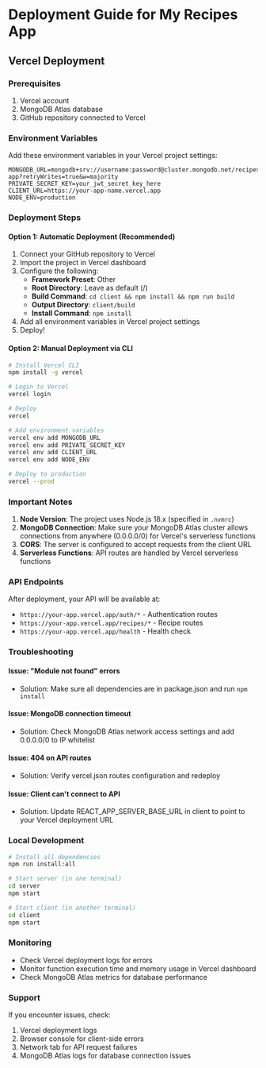 # Deployment Guide for My Recipes App

## Vercel Deployment

### Prerequisites
1. Vercel account
2. MongoDB Atlas database
3. GitHub repository connected to Vercel

### Environment Variables

Add these environment variables in your Vercel project settings:

```
MONGODB_URL=mongodb+srv://username:password@cluster.mongodb.net/recipes-app?retryWrites=true&w=majority
PRIVATE_SECRET_KEY=your_jwt_secret_key_here
CLIENT_URL=https://your-app-name.vercel.app
NODE_ENV=production
```

### Deployment Steps

#### Option 1: Automatic Deployment (Recommended)

1. Connect your GitHub repository to Vercel
2. Import the project in Vercel dashboard
3. Configure the following:
   - **Framework Preset**: Other
   - **Root Directory**: Leave as default (/)
   - **Build Command**: `cd client && npm install && npm run build`
   - **Output Directory**: `client/build`
   - **Install Command**: `npm install`
4. Add all environment variables in Vercel project settings
5. Deploy!

#### Option 2: Manual Deployment via CLI

```bash
# Install Vercel CLI
npm install -g vercel

# Login to Vercel
vercel login

# Deploy
vercel

# Add environment variables
vercel env add MONGODB_URL
vercel env add PRIVATE_SECRET_KEY
vercel env add CLIENT_URL
vercel env add NODE_ENV

# Deploy to production
vercel --prod
```

### Important Notes

1. **Node Version**: The project uses Node.js 18.x (specified in `.nvmrc`)
2. **MongoDB Connection**: Make sure your MongoDB Atlas cluster allows connections from anywhere (0.0.0.0/0) for Vercel's serverless functions
3. **CORS**: The server is configured to accept requests from the client URL
4. **Serverless Functions**: API routes are handled by Vercel serverless functions

### API Endpoints

After deployment, your API will be available at:
- `https://your-app.vercel.app/auth/*` - Authentication routes
- `https://your-app.vercel.app/recipes/*` - Recipe routes
- `https://your-app.vercel.app/health` - Health check

### Troubleshooting

#### Issue: "Module not found" errors
- Solution: Make sure all dependencies are in package.json and run `npm install`

#### Issue: MongoDB connection timeout
- Solution: Check MongoDB Atlas network access settings and add 0.0.0.0/0 to IP whitelist

#### Issue: 404 on API routes
- Solution: Verify vercel.json routes configuration and redeploy

#### Issue: Client can't connect to API
- Solution: Update REACT_APP_SERVER_BASE_URL in client to point to your Vercel deployment URL

### Local Development

```bash
# Install all dependencies
npm run install:all

# Start server (in one terminal)
cd server
npm start

# Start client (in another terminal)
cd client
npm start
```

### Monitoring

- Check Vercel deployment logs for errors
- Monitor function execution time and memory usage in Vercel dashboard
- Check MongoDB Atlas metrics for database performance

### Support

If you encounter issues, check:
1. Vercel deployment logs
2. Browser console for client-side errors
3. Network tab for API request failures
4. MongoDB Atlas logs for database connection issues

